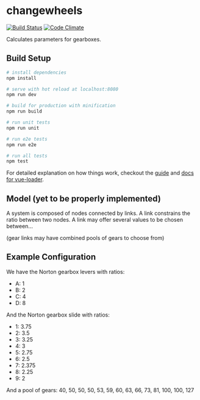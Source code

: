 # changewheels

[![Build Status](https://travis-ci.org/logan12358/gearboxer.svg?branch=master)](https://travis-ci.org/logan12358/gearboxer)
[![Code Climate](https://codeclimate.com/github/logan12358/gearboxer/badges/gpa.svg)](https://codeclimate.com/github/logan12358/gearboxer)

Calculates parameters for gearboxes.

## Build Setup

``` bash
# install dependencies
npm install

# serve with hot reload at localhost:8080
npm run dev

# build for production with minification
npm run build

# run unit tests
npm run unit

# run e2e tests
npm run e2e

# run all tests
npm test
```

For detailed explanation on how things work, checkout the [guide](http://vuejs-templates.github.io/webpack/) and [docs for vue-loader](http://vuejs.github.io/vue-loader).

## Model (yet to be properly implemented)

A system is composed of nodes connected by links.
A link constrains the ratio between two nodes.
A link may offer several values to be chosen between...

(gear links may have combined pools of gears to choose from)

## Example Configuration

We have the Norton gearbox levers with ratios:
* A: 1
* B: 2
* C: 4
* D: 8

And the Norton gearbox slide with ratios:
* 1: 3.75
* 2: 3.5
* 3: 3.25
* 4: 3
* 5: 2.75
* 6: 2.5
* 7: 2.375
* 8: 2.25
* 9: 2

And a pool of gears: 40, 50, 50, 50, 53, 59, 60, 63, 66, 73, 81, 100, 100, 127

